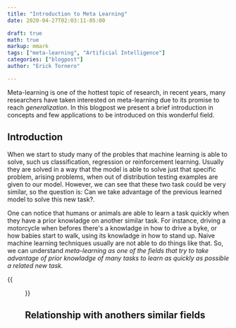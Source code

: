 ```yaml
---
title: "Introduction to Meta Learning"
date: 2020-04-27T02:03:11-05:00

draft: true
math: true
markup: mmark
tags: ["meta-learning", "Artificial Intelligence"]
categories: ["blogpost"]
author: "Erick Tornero"

---
```


Meta-learning is one of the hottest topic of research, in recent years, many researchers have taken interested on meta-learning due to its promise to reach *generalization*. In this blogpost we present a brief introduction in concepts and few applications to be introduced on this wonderful field.

## Introduction

When we start to study many of the probles that machine learning is able to solve, such us classification, regression or reinforcement learning. Usually they are solved in a way that the model is able to solve just that specific problem, arising problems, when out of distribution testing examples are given to our model. However, we can see that these two task could be very similar, so the question is: Can we take advantage of the previous learned model to solve this new task?.

One can notice that humans or animals are able to learn a task quickly when they have a prior knowladge on another similar task. For instance, driving a motorcycle when befores there's a knowladge in how to drive a byke, or how babies start to walk, using its knowladge in how to stand up. Naive machine learning techniques usually are not able to do things like that. So, we can understand *meta-learning as one of the fields that try to take advantage of prior knowladge of many tasks to learn as quickly as possible a related new task.*

{{<figure src="https://ericktornero.github.io/blog/images/metalearn/babywalk.gif" caption="**Figure 1**">}}

## Relationship with anothers similar fields






